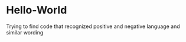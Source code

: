# Hello-World
Trying to find code that recognized positive and negative language and similar wording

